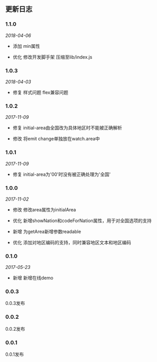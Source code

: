 ## 更新日志

### 1.1.0

*2018-04-06*

- 添加 min属性

- 优化 修改开发脚手架 压缩至lib/index.js

### 1.0.3

*2018-04-03*

- 修复 样式问题 flex兼容问题

### 1.0.2

*2017-11-09*

- 修复 initial-area由全国改为具体地区时不能被正确解析

- 修改 将emit change单独放在watch.area中

### 1.0.1

*2017-11-09*

- 修复 initial-area为'00'时没有被正确处理为'全国'

### 1.0.0

*2017-11-02*

- 修改 修改area属性为initialArea

- 优化 新增showNation和codeForNation属性，用于对全国选项的支持

- 新增 为getArea新增参数readable

- 优化 添加对地区编码的支持，同时兼容地区文本和地区编码

### 0.1.0

*2017-05-23*

- 新增 新增在线demo

### 0.0.3

0.0.3发布

### 0.0.2

0.0.2发布

### 0.0.1

0.0.1发布

